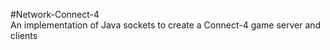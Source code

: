 #Network-Connect-4  
An implementation of Java sockets to create a Connect-4 game server and clients
